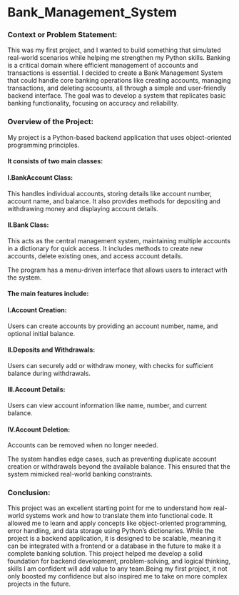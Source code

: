 # Bank_Management_System
<h3>Context or Problem Statement:</h3>
This was my first project, and I wanted to build something that simulated real-world scenarios while helping me strengthen my Python skills. Banking is a critical domain where efficient management of accounts and transactions is essential. I decided to create a Bank Management System that could handle core banking operations like creating accounts, managing transactions, and deleting accounts, all through a simple and user-friendly backend interface. The goal was to develop a system that replicates basic banking functionality, focusing on accuracy and reliability. 


<h3>Overview of the Project:</h3>
My project is a Python-based backend application that uses object-oriented programming principles. 
<h4>It consists of two main classes:</h4>
<h4>I.BankAccount Class:</h4>This handles individual accounts, storing details like account number, account name, and balance. It also provides methods for depositing and withdrawing money and displaying account details.

<h4>II.Bank Class:</h4>This acts as the central management system, maintaining multiple accounts in a dictionary for quick access. It includes methods to create new accounts, delete existing ones, and access account details.

The program has a menu-driven interface that allows users to interact with the system.
<h4>The main features include:</h4>

<h4>I.Account Creation:</h4>Users can create accounts by providing an account number, name, and optional initial balance.

<h4>II.Deposits and Withdrawals:</h4>Users can securely add or withdraw money, with checks for sufficient balance during withdrawals.

<h4>III.Account Details:</h4>Users can view account information like name, number, and current balance.

<h4>IV.Account Deletion:</h4>Accounts can be removed when no longer needed.

The system handles edge cases, such as preventing duplicate account creation or withdrawals beyond the available balance. This ensured that the system mimicked real-world banking constraints.

<h3>Conclusion:</h3>
This project was an excellent starting point for me to understand how real-world systems work and how to translate them into functional code. It allowed me to learn and apply concepts like object-oriented programming, error handling, and data storage using Python’s dictionaries. While the project is a backend application, it is designed to be scalable, meaning it can be integrated with a frontend or a database in the future to make it a complete banking solution. This project helped me develop a solid foundation for backend development, problem-solving, and logical thinking, skills I am confident will add value to any team.Being my first project, it not only boosted my confidence but also inspired me to take on more complex projects in the future.
